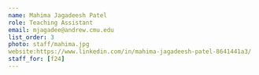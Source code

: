 ```yaml
---
name: Mahima Jagadeesh Patel
role: Teaching Assistant
email: mjagadee@andrew.cmu.edu
list_order: 3
photo: staff/mahima.jpg
website:https://www.linkedin.com/in/mahima-jagadeesh-patel-8641441a3/
staff_for: [f24]
---
```

